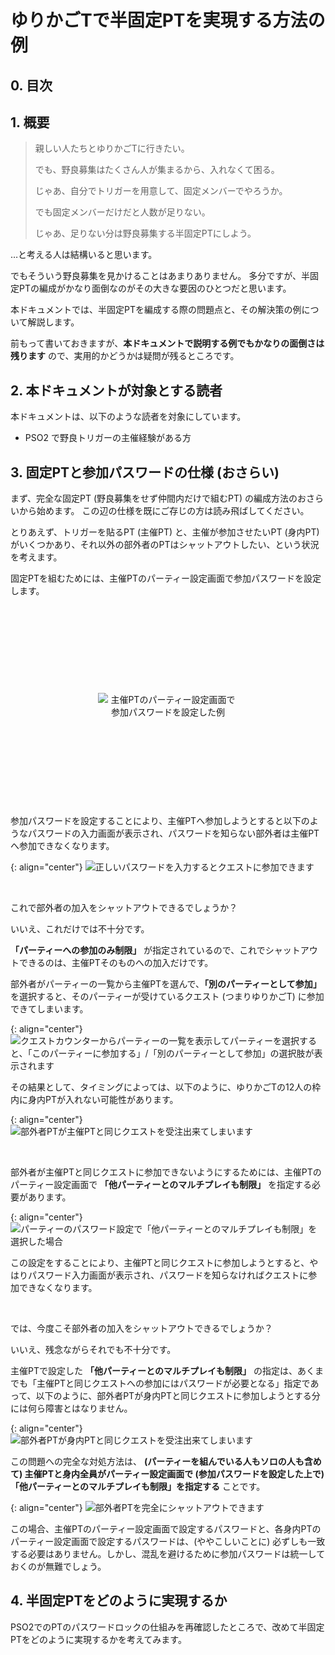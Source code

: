 # ゆりかごTで半固定PTを実現する方法の例

## 0. 目次

## 1. 概要

> 親しい人たちとゆりかごTに行きたい。
>
> でも、野良募集はたくさん人が集まるから、入れなくて困る。
>
> じゃあ、自分でトリガーを用意して、固定メンバーでやろうか。
>
> でも固定メンバーだけだと人数が足りない。
>
> じゃあ、足りない分は野良募集する半固定PTにしよう。

…と考える人は結構いると思います。

でもそういう野良募集を見かけることはあまりありません。
多分ですが、半固定PTの編成がかなり面倒なのがその大きな要因のひとつだと思います。

本ドキュメントでは、半固定PTを編成する際の問題点と、その解決策の例について解説します。

前もって書いておきますが、**本ドキュメントで説明する例でもかなりの面倒さは残ります** ので、実用的かどうかは疑問が残るところです。

## 2. 本ドキュメントが対象とする読者

本ドキュメントは、以下のような読者を対象にしています。

- PSO2 で野良トリガーの主催経験がある方

## 3. 固定PTと参加パスワードの仕様 (おさらい)

まず、完全な固定PT (野良募集をせず仲間内だけで組むPT) の編成方法のおさらいから始めます。
この辺の仕様を既にご存じの方は読み飛ばしてください。

とりあえず、トリガーを貼るPT (主催PT) と、主催が参加させたいPT (身内PT) がいくつかあり、それ以外の部外者のPTはシャットアウトしたい、という状況を考えます。

固定PTを組むためには、主催PTのパーティー設定画面で参加パスワードを設定します。

<p align="center">
  <img style="margin: 10em;" src="./img/パーティーのパスワードロック1.png" title="主催PTのパーティー設定画面で参加パスワードを設定します" alt="主催PTのパーティー設定画面で参加パスワードを設定した例"/>
</p>

参加パスワードを設定することにより、主催PTへ参加しようとすると以下のようなパスワードの入力画面が表示され、パスワードを知らない部外者は主催PTへ参加できなくなります。

{: align="center"}
![正しいパスワードを入力するとクエストに参加できます](./img/パスワード入力画面.png "パスワード入力画面")

<br/>

これで部外者の加入をシャットアウトできるでしょうか？

いいえ、これだけでは不十分です。

**「パーティーへの参加のみ制限」** が指定されているので、これでシャットアウトできるのは、主催PTそのものへの加入だけです。

部外者がパーティーの一覧から主催PTを選んで、**「別のパーティーとして参加」** を選択すると、そのパーティーが受けているクエスト (つまりゆりかごT) に参加できてしまいます。

{: align="center"}
![クエストカウンターからパーティーの一覧を表示してパーティーを選択すると、「このパーティーに参加する」/「別のパーティーとして参加」の選択肢が表示されます](./img/既存PTへの参加の選択.png "既存のPTへの参加の方法の選択")

その結果として、タイミングによっては、以下のように、ゆりかごTの12人の枠内に身内PTが入れない可能性があります。

{: align="center"}
![部外者PTが主催PTと同じクエストを受注出来てしまいます](./img/固定PTのための不十分な対策の結果1.png "主催PTに参加パスワードを設定するだけでは不十分な例")

<br/>

部外者が主催PTと同じクエストに参加できないようにするためには、主催PTのパーティー設定画面で **「他パーティーとのマルチプレイも制限」** を指定する必要があります。

{: align="center"}
![パーティーのパスワード設定で「他パーティーとのマルチプレイも制限」を選択した場合](./img/パーティーのパスワードロック2.png "パーティーのパスワード設定で「他パーティーとのマルチプレイも制限」を選択した場合")

この設定をすることにより、主催PTと同じクエストに参加しようとすると、やはりパスワード入力画面が表示され、パスワードを知らなければクエストに参加できなくなります。

<br/>

では、今度こそ部外者の加入をシャットアウトできるでしょうか？

いいえ、残念ながらそれでも不十分です。

主催PTで設定した **「他パーティーとのマルチプレイも制限」** の指定は、あくまでも「主催PTと同じクエストへの参加にはパスワードが必要となる」指定であって、以下のように、部外者PTが身内PTと同じクエストに参加しようとする分には何ら障害とはなりません。

{: align="center"}
![部外者PTが身内PTと同じクエストを受注出来てしまいます](./img/固定PTのための不十分な対策の結果2.png "主催PTに「他パーティーとのマルチプレイも制限」を指定するだけでは不十分な例")

この問題への完全な対処方法は、 **(パーティーを組んでいる人もソロの人も含めて) 主催PTと身内全員がパーティー設定画面で (参加パスワードを設定した上で) 「他パーティーとのマルチプレイも制限」を指定する** ことです。

{: align="center"}
![部外者PTを完全にシャットアウトできます](./img/固定PTのための完全な対策の結果.png "固定PTのための完全な対策の例")

この場合、主催PTのパーティー設定画面で設定するパスワードと、各身内PTのパーティー設定画面で設定するパスワードは、(ややこしいことに) 必ずしも一致する必要はありません。しかし、混乱を避けるために参加パスワードは統一しておくのが無難でしょう。

## 4. 半固定PTをどのように実現するか

PSO2でのPTのパスワードロックの仕組みを再確認したところで、改めて半固定PTをどのように実現するかを考えてみます。


